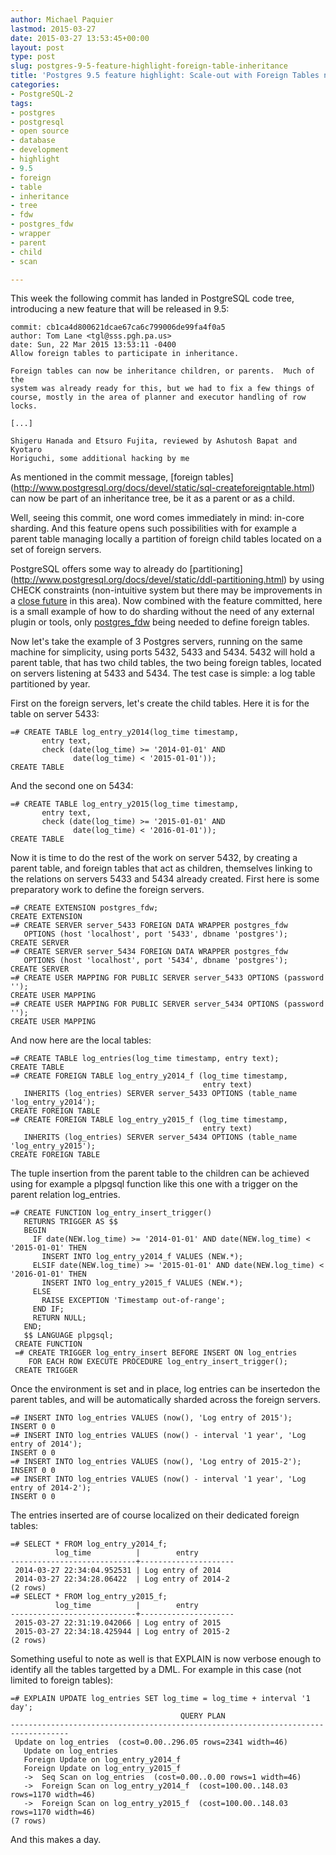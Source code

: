```yaml
---
author: Michael Paquier
lastmod: 2015-03-27
date: 2015-03-27 13:53:45+00:00
layout: post
type: post
slug: postgres-9-5-feature-highlight-foreign-table-inheritance
title: 'Postgres 9.5 feature highlight: Scale-out with Foreign Tables now part of Inheritance Trees'
categories:
- PostgreSQL-2
tags:
- postgres
- postgresql
- open source
- database
- development
- highlight
- 9.5
- foreign
- table
- inheritance
- tree
- fdw
- postgres_fdw
- wrapper
- parent
- child
- scan

---
```


This week the following commit has landed in PostgreSQL code tree, introducing
a new feature that will be released in 9.5:

    commit: cb1ca4d800621dcae67ca6c799006de99fa4f0a5
    author: Tom Lane <tgl@sss.pgh.pa.us>
    date: Sun, 22 Mar 2015 13:53:11 -0400
    Allow foreign tables to participate in inheritance.

    Foreign tables can now be inheritance children, or parents.  Much of the
    system was already ready for this, but we had to fix a few things of
    course, mostly in the area of planner and executor handling of row locks.

    [...]

    Shigeru Hanada and Etsuro Fujita, reviewed by Ashutosh Bapat and Kyotaro
    Horiguchi, some additional hacking by me

As mentioned in the commit message, [foreign tables]
(http://www.postgresql.org/docs/devel/static/sql-createforeigntable.html)
can now be part of an inheritance tree, be it as a parent or as a child.

Well, seeing this commit, one word comes immediately in mind: in-core sharding.
And this feature opens such possibilities with for example a parent table managing
locally a partition of foreign child tables located on a set of foreign servers.

PostgreSQL offers some way to already do [partitioning]
(http://www.postgresql.org/docs/devel/static/ddl-partitioning.html) by using
CHECK constraints (non-intuitive system but there may be improvements in a
[close future](http://www.postgresql.org/message-id/54EC32B6.9070605@lab.ntt.co.jp)
in this area). Now combined with the feature committed, here is a small
example of how to do sharding without the need of any external plugin or
tools, only [postgres_fdw](http://www.postgresql.org/docs/devel/static/postgres-fdw.html)
being needed to define foreign tables.

Now let's take the example of 3 Postgres servers, running on the same machine
for simplicity, using ports 5432, 5433 and 5434. 5432 will hold a parent table,
that has two child tables, the two being foreign tables, located on servers
listening at 5433 and 5434. The test case is simple: a log table partitioned
by year.

First on the foreign servers, let's create the child tables. Here it is
for the table on server 5433:

    =# CREATE TABLE log_entry_y2014(log_time timestamp,
           entry text,
           check (date(log_time) >= '2014-01-01' AND
                  date(log_time) < '2015-01-01'));
    CREATE TABLE

And the second one on 5434:

    =# CREATE TABLE log_entry_y2015(log_time timestamp,
           entry text,
           check (date(log_time) >= '2015-01-01' AND
                  date(log_time) < '2016-01-01'));
    CREATE TABLE

Now it is time to do the rest of the work on server 5432, by creating a
parent table, and foreign tables that act as children, themselves linking
to the relations on servers 5433 and 5434 already created. First here is
some preparatory work to define the foreign servers.

    =# CREATE EXTENSION postgres_fdw;
    CREATE EXTENSION
    =# CREATE SERVER server_5433 FOREIGN DATA WRAPPER postgres_fdw
       OPTIONS (host 'localhost', port '5433', dbname 'postgres');
    CREATE SERVER
    =# CREATE SERVER server_5434 FOREIGN DATA WRAPPER postgres_fdw
       OPTIONS (host 'localhost', port '5434', dbname 'postgres');
    CREATE SERVER
    =# CREATE USER MAPPING FOR PUBLIC SERVER server_5433 OPTIONS (password '');
    CREATE USER MAPPING
    =# CREATE USER MAPPING FOR PUBLIC SERVER server_5434 OPTIONS (password '');
    CREATE USER MAPPING

And now here are the local tables:

    =# CREATE TABLE log_entries(log_time timestamp, entry text);
    CREATE TABLE
    =# CREATE FOREIGN TABLE log_entry_y2014_f (log_time timestamp,
                                               entry text)
       INHERITS (log_entries) SERVER server_5433 OPTIONS (table_name 'log_entry_y2014');
    CREATE FOREIGN TABLE
    =# CREATE FOREIGN TABLE log_entry_y2015_f (log_time timestamp,
                                               entry text)
       INHERITS (log_entries) SERVER server_5434 OPTIONS (table_name 'log_entry_y2015');
    CREATE FOREIGN TABLE

The tuple insertion from the parent table to the children can be achieved
using for example a plpgsql function like this one with a trigger on
the parent relation log\_entries.

    =# CREATE FUNCTION log_entry_insert_trigger()
       RETURNS TRIGGER AS $$
       BEGIN
         IF date(NEW.log_time) >= '2014-01-01' AND date(NEW.log_time) < '2015-01-01' THEN
           INSERT INTO log_entry_y2014_f VALUES (NEW.*);
         ELSIF date(NEW.log_time) >= '2015-01-01' AND date(NEW.log_time) < '2016-01-01' THEN
           INSERT INTO log_entry_y2015_f VALUES (NEW.*);
         ELSE
           RAISE EXCEPTION 'Timestamp out-of-range';
         END IF;
         RETURN NULL;
       END;
       $$ LANGUAGE plpgsql;
     CREATE FUNCTION
     =# CREATE TRIGGER log_entry_insert BEFORE INSERT ON log_entries
        FOR EACH ROW EXECUTE PROCEDURE log_entry_insert_trigger();
     CREATE TRIGGER

Once the environment is set and in place, log entries can be insertedon the
parent tables, and will be automatically sharded across the foreign servers.

    =# INSERT INTO log_entries VALUES (now(), 'Log entry of 2015');
    INSERT 0 0
    =# INSERT INTO log_entries VALUES (now() - interval '1 year', 'Log entry of 2014');
    INSERT 0 0
    =# INSERT INTO log_entries VALUES (now(), 'Log entry of 2015-2');
    INSERT 0 0
    =# INSERT INTO log_entries VALUES (now() - interval '1 year', 'Log entry of 2014-2');
    INSERT 0 0

The entries inserted are of course localized on their dedicated foreign tables:

    =# SELECT * FROM log_entry_y2014_f;
              log_time          |        entry
    ----------------------------+---------------------
     2014-03-27 22:34:04.952531 | Log entry of 2014
     2014-03-27 22:34:28.06422  | Log entry of 2014-2
    (2 rows)
    =# SELECT * FROM log_entry_y2015_f;
              log_time          |        entry
    ----------------------------+---------------------
     2015-03-27 22:31:19.042066 | Log entry of 2015
     2015-03-27 22:34:18.425944 | Log entry of 2015-2
    (2 rows)

Something useful to note as well is that EXPLAIN is now verbose enough to
identify all the tables targetted by a DML. For example in this case (not
limited to foreign tables):

    =# EXPLAIN UPDATE log_entries SET log_time = log_time + interval '1 day';
                                          QUERY PLAN
    -----------------------------------------------------------------------------------
     Update on log_entries  (cost=0.00..296.05 rows=2341 width=46)
       Update on log_entries
       Foreign Update on log_entry_y2014_f
       Foreign Update on log_entry_y2015_f
       ->  Seq Scan on log_entries  (cost=0.00..0.00 rows=1 width=46)
       ->  Foreign Scan on log_entry_y2014_f  (cost=100.00..148.03 rows=1170 width=46)
       ->  Foreign Scan on log_entry_y2015_f  (cost=100.00..148.03 rows=1170 width=46)
    (7 rows)

And this makes a day.
